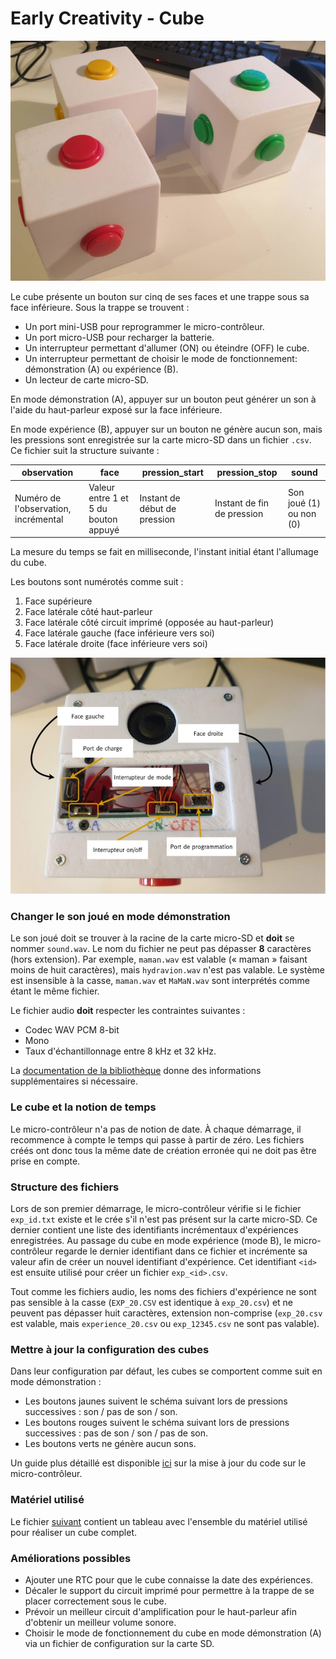 # Early Creativity - Cube

![Cubes](https://github.com/parastuffs/cube-neuro/raw/main/images/cubes.jpg "Cubes")


Le cube présente un bouton sur cinq de ses faces et une trappe sous sa face inférieure.
Sous la trappe se trouvent :
- Un port mini-USB pour reprogrammer le micro-contrôleur.
- Un port micro-USB pour recharger la batterie.
- Un interrupteur permettant d'allumer (ON) ou éteindre (OFF) le cube.
- Un interrupteur permettant de choisir le mode de fonctionnement: démonstration (A) ou expérience (B).
- Un lecteur de carte micro-SD.

En mode démonstration (A), appuyer sur un bouton peut générer un son à l'aide du haut-parleur exposé sur la face inférieure.

En mode expérience (B), appuyer sur un bouton ne génère aucun son, mais les pressions sont enregistrée sur la carte micro-SD dans un fichier `.csv`. Ce fichier suit la structure suivante :

| observation | face | pression_start | pression_stop | sound |
| --- | --- | --- | --- | --- |
| Numéro de l'observation, incrémental | Valeur entre 1 et 5 du bouton appuyé | Instant de début de pression | Instant de fin de pression | Son joué (1) ou non (0) |

La mesure du temps se fait en milliseconde, l'instant initial étant l'allumage du cube.

Les boutons sont numérotés comme suit :
1. Face supérieure
2. Face latérale côté haut-parleur
3. Face latérale côté circuit imprimé (opposée au haut-parleur)
4. Face latérale gauche (face inférieure vers soi)
5. Face latérale droite (face inférieure vers soi)

![Cubes](https://github.com/parastuffs/cube-neuro/raw/main/images/legend.jpg "Cubes")


### Changer le son joué en mode démonstration
Le son joué doit se trouver à la racine de la carte micro-SD et **doit** se nommer `sound.wav`.
Le nom du fichier ne peut pas dépasser **8** caractères (hors extension). Par exemple, `maman.wav` est valable (« maman » faisant moins de huit caractères), mais `hydravion.wav` n'est pas valable.
Le système est insensible à la casse, `maman.wav` et `MaMaN.wav` sont interprétés comme étant le même fichier.

Le fichier audio **doit** respecter les contraintes suivantes :
- Codec WAV PCM 8-bit
- Mono
- Taux d'échantillonnage entre 8 kHz et 32 kHz.

La [documentation de la bibliothèque](https://github.com/TMRh20/TMRpcm/wiki) donne des informations supplémentaires si nécessaire.

### Le cube et la notion de temps
Le micro-contrôleur n'a pas de notion de date. À chaque démarrage, il recommence à compte le temps qui passe à partir de zéro. Les fichiers créés ont donc tous la même date de création erronée qui ne doit pas être prise en compte.

### Structure des fichiers
Lors de son premier démarrage, le micro-contrôleur vérifie si le fichier `exp_id.txt` existe et le crée s'il n'est pas présent sur la carte micro-SD.
Ce dernier contient une liste des identifiants incrémentaux d'expériences enregistrées.
Au passage du cube en mode expérience (mode B), le micro-contrôleur regarde le dernier identifiant dans ce fichier et incrémente sa valeur afin de créer un nouvel identifiant d'expérience.
Cet identifiant `<id>` est ensuite utilisé pour créer un fichier `exp_<id>.csv`.

Tout comme les fichiers audio, les noms des fichiers d'expérience ne sont pas sensible à la casse (`EXP_20.CSV` est identique à `exp_20.csv`) et ne peuvent pas dépasser huit caractères, extension non-comprise (`exp_20.csv` est valable, mais `experience_20.csv` ou `exp_12345.csv` ne sont pas valable).

### Mettre à jour la configuration des cubes
Dans leur configuration par défaut, les cubes se comportent comme suit en mode démonstration :
- Les boutons jaunes suivent le schéma suivant lors de pressions successives : son / pas de son / son.
- Les boutons rouges suivent le schéma suivant lors de pressions successives : pas de son / son / pas de son.
- Les boutons verts ne génère aucun sons.

Un guide plus détaillé est disponible [ici](https://github.com/parastuffs/cube-neuro/tree/main/code) sur la mise à jour du code sur le micro-contrôleur.

### Matériel utilisé
Le fichier [suivant](https://github.com/parastuffs/cube-neuro/blob/main/BOM.md) contient un tableau avec l'ensemble du matériel utilisé pour réaliser un cube complet.

### Améliorations possibles
- Ajouter une RTC pour que le cube connaisse la date des expériences.
- Décaler le support du circuit imprimé pour permettre à la trappe de se placer correctement sous le cube.
- Prévoir un meilleur circuit d'amplification pour le haut-parleur afin d'obtenir un meilleur volume sonore.
- Choisir le mode de fonctionnement du cube en mode démonstration (A) via un fichier de configuration sur la carte SD.
